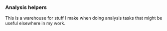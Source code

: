 ### Analysis helpers

This is a warehouse for stuff I make when doing analysis tasks that might be useful elsewhere in my work.

